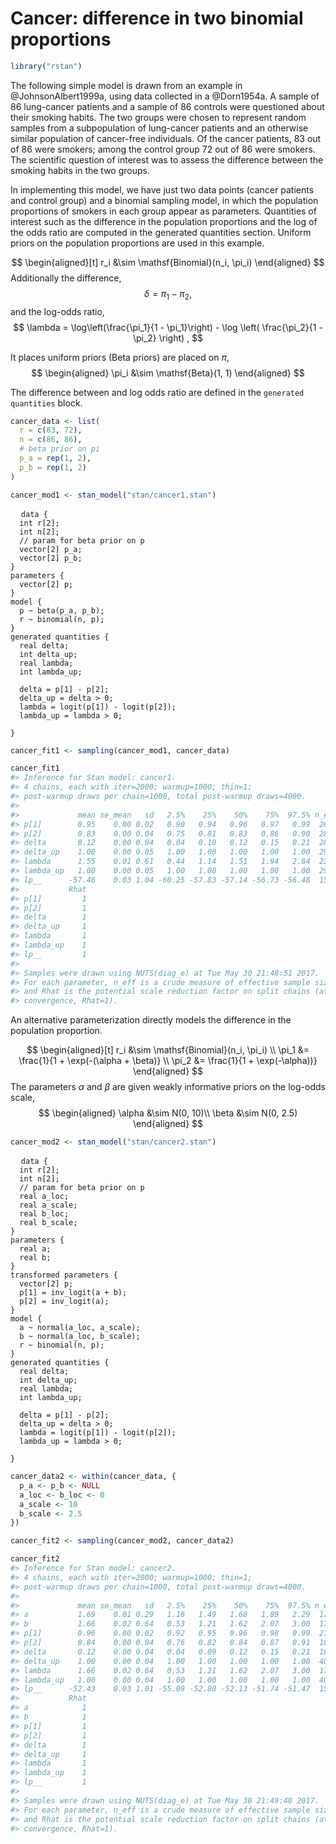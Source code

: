 
# Cancer: difference in two binomial proportions


```r
library("rstan")
```


The following simple model is drawn from an example in @JohnsonAlbert1999a, using data collected in a @Dorn1954a.  A sample of 86 lung-cancer patients and a sample of 86 controls were questioned about their smoking habits.  The two groups were chosen to represent random samples from a subpopulation of lung-cancer patients and an otherwise similar population of cancer-free individuals.  Of the cancer patients, 83 out of 86 were smokers; among the control group 72 out of 86 were smokers.  The scientific question of interest was to assess the difference between the smoking habits in the two groups.

In implementing this model, we have just two data points (cancer patients and control group) and a binomial sampling model, in which the population proportions of smokers in each group appear as parameters.  Quantities of interest such as the difference in the population proportions and the log of the odds ratio are computed in the generated quantities section. Uniform priors on the population proportions are used in this example.

$$
\begin{aligned}[t]
r_i &\sim \mathsf{Binomial}(n_i, \pi_i)
\end{aligned}
$$
Additionally the difference,
$$
\delta = \pi_1 - \pi_2 ,
$$
and the log-odds ratio,
$$
\lambda = \log\left(\frac{\pi_1}{1 - \pi_1}\right) - \log \left( \frac{\pi_2}{1 - \pi_2} \right) ,
$$

It places uniform priors (Beta priors) are placed on $\pi$,
$$
\begin{aligned}
\pi_i &\sim \mathsf{Beta}(1, 1)
\end{aligned}
$$

The difference between and log odds ratio are defined in the `generated quantities` block.


```r
cancer_data <- list(
  r = c(83, 72),
  n = c(86, 86),
  # beta prior on pi
  p_a = rep(1, 2),
  p_b = rep(1, 2)
)
```



```r
cancer_mod1 <- stan_model("stan/cancer1.stan")
```
<pre>
  <code class="stan">data {
  int<lower = 0> r[2];
  int<lower = 1> n[2];
  // param for beta prior on p
  vector<lower = 0.>[2] p_a;
  vector<lower = 0.>[2] p_b;
}
parameters {
  vector<lower = 0., upper = 1.>[2] p;
}
model {
  p ~ beta(p_a, p_b);
  r ~ binomial(n, p);
}
generated quantities {
  real delta;
  int delta_up;
  real lambda;
  int lambda_up;

  delta = p[1] - p[2];
  delta_up = delta > 0;
  lambda = logit(p[1]) - logit(p[2]);
  lambda_up = lambda > 0;

}</code>
</pre>



```r
cancer_fit1 <- sampling(cancer_mod1, cancer_data)
```

```r
cancer_fit1
#> Inference for Stan model: cancer1.
#> 4 chains, each with iter=2000; warmup=1000; thin=1; 
#> post-warmup draws per chain=1000, total post-warmup draws=4000.
#> 
#>             mean se_mean   sd   2.5%    25%    50%    75%  97.5% n_eff
#> p[1]        0.95    0.00 0.02   0.90   0.94   0.96   0.97   0.99  2639
#> p[2]        0.83    0.00 0.04   0.75   0.81   0.83   0.86   0.90  2863
#> delta       0.12    0.00 0.04   0.04   0.10   0.12   0.15   0.21  2874
#> delta_up    1.00    0.00 0.05   1.00   1.00   1.00   1.00   1.00  2947
#> lambda      1.55    0.01 0.61   0.44   1.14   1.51   1.94   2.84  2290
#> lambda_up   1.00    0.00 0.05   1.00   1.00   1.00   1.00   1.00  2947
#> lp__      -57.46    0.03 1.04 -60.25 -57.83 -57.14 -56.73 -56.48  1564
#>           Rhat
#> p[1]         1
#> p[2]         1
#> delta        1
#> delta_up     1
#> lambda       1
#> lambda_up    1
#> lp__         1
#> 
#> Samples were drawn using NUTS(diag_e) at Tue May 30 21:48:51 2017.
#> For each parameter, n_eff is a crude measure of effective sample size,
#> and Rhat is the potential scale reduction factor on split chains (at 
#> convergence, Rhat=1).
```

An alternative parameterization directly models the difference in the population proportion.

$$
\begin{aligned}[t]
r_i &\sim \mathsf{Binomial}(n_i, \pi_i) \\
\pi_1 &= \frac{1}{1 + \exp(-(\alpha + \beta)} \\
\pi_2 &= \frac{1}{1 + \exp(-\alpha))}
\end{aligned}
$$
The parameters $\alpha$ and $\beta$ are given weakly informative priors on the log-odds scale,
$$
\begin{aligned}
\alpha &\sim N(0, 10)\\
\beta &\sim N(0, 2.5)
\end{aligned}
$$


```r
cancer_mod2 <- stan_model("stan/cancer2.stan")
```
<pre>
  <code class="stan">data {
  int<lower = 0> r[2];
  int<lower = 1> n[2];
  // param for beta prior on p
  real a_loc;
  real<lower = 0.> a_scale;
  real b_loc;
  real<lower = 0.> b_scale;
}
parameters {
  real a;
  real b;
}
transformed parameters {
  vector<lower = 0., upper = 1.>[2] p;
  p[1] = inv_logit(a + b);
  p[2] = inv_logit(a);
}
model {
  a ~ normal(a_loc, a_scale);
  b ~ normal(a_loc, b_scale);
  r ~ binomial(n, p);
}
generated quantities {
  real delta;
  int delta_up;
  real lambda;
  int lambda_up;

  delta = p[1] - p[2];
  delta_up = delta > 0;
  lambda = logit(p[1]) - logit(p[2]);
  lambda_up = lambda > 0;

}</code>
</pre>


```r
cancer_data2 <- within(cancer_data, {
  p_a <- p_b <- NULL
  a_loc <- b_loc <- 0
  a_scale <- 10
  b_scale <- 2.5
})
```


```r
cancer_fit2 <- sampling(cancer_mod2, cancer_data2)
```

```r
cancer_fit2
#> Inference for Stan model: cancer2.
#> 4 chains, each with iter=2000; warmup=1000; thin=1; 
#> post-warmup draws per chain=1000, total post-warmup draws=4000.
#> 
#>             mean se_mean   sd   2.5%    25%    50%    75%  97.5% n_eff
#> a           1.69    0.01 0.29   1.16   1.49   1.68   1.89   2.29  1795
#> b           1.66    0.02 0.64   0.53   1.21   1.62   2.07   3.00  1727
#> p[1]        0.96    0.00 0.02   0.92   0.95   0.96   0.98   0.99  2720
#> p[2]        0.84    0.00 0.04   0.76   0.82   0.84   0.87   0.91  1881
#> delta       0.12    0.00 0.04   0.04   0.09   0.12   0.15   0.21  1653
#> delta_up    1.00    0.00 0.04   1.00   1.00   1.00   1.00   1.00  4000
#> lambda      1.66    0.02 0.64   0.53   1.21   1.62   2.07   3.00  1727
#> lambda_up   1.00    0.00 0.04   1.00   1.00   1.00   1.00   1.00  4000
#> lp__      -52.43    0.03 1.01 -55.09 -52.80 -52.13 -51.74 -51.47  1502
#>           Rhat
#> a            1
#> b            1
#> p[1]         1
#> p[2]         1
#> delta        1
#> delta_up     1
#> lambda       1
#> lambda_up    1
#> lp__         1
#> 
#> Samples were drawn using NUTS(diag_e) at Tue May 30 21:49:40 2017.
#> For each parameter, n_eff is a crude measure of effective sample size,
#> and Rhat is the potential scale reduction factor on split chains (at 
#> convergence, Rhat=1).
```
